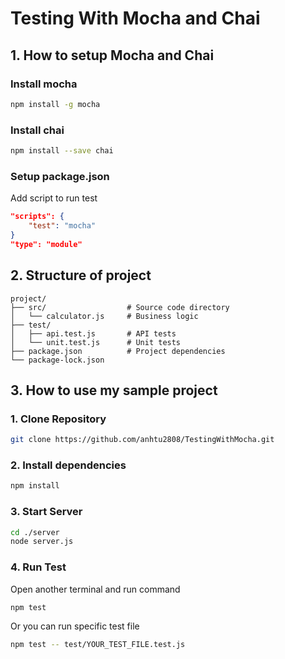 # Testing With Mocha and Chai

## 1. How to setup Mocha and Chai

### Install mocha
```bash
npm install -g mocha
```

### Install chai
```bash
npm install --save chai
```
### Setup package.json

Add script to run test
```json
"scripts": {
    "test": "mocha"
}
"type": "module"
```
## 2. Structure of project

```
project/
├── src/                  # Source code directory
│   └── calculator.js     # Business logic
├── test/
│   ├── api.test.js       # API tests
│   └── unit.test.js      # Unit tests
├── package.json          # Project dependencies
└── package-lock.json

```

## 3. How to use my sample project
### 1. Clone Repository

```bash
git clone https://github.com/anhtu2808/TestingWithMocha.git
```
### 2. Install dependencies

```bash
npm install
```

### 3. Start Server

```bash
cd ./server
node server.js
```

### 4. Run Test
Open another terminal and run command
```bash
npm test
```
Or you can run specific test file
```bash
npm test -- test/YOUR_TEST_FILE.test.js
```


